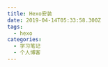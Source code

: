 ```yaml
---
title: Hexo安装
date: 2019-04-14T05:33:58.300Z
tags: 
  - hexo
categories: 
  - 学习笔记
  - 个人博客
---
```

